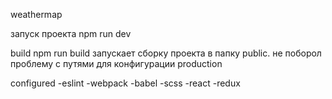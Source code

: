 weathermap

запуск проекта npm run dev

build npm run build запускает сборку проекта в папку public. не поборол проблему с путями для конфигурации production

configured 
-eslint
-webpack
-babel
-scss
-react
-redux
